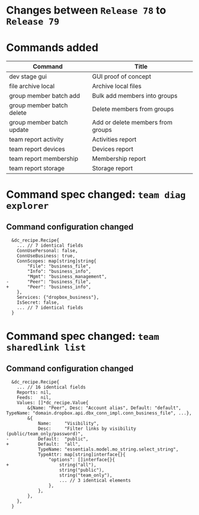 # Changes between `Release 78` to `Release 79`

# Commands added


| Command                   | Title                             |
|---------------------------|-----------------------------------|
| dev stage gui             | GUI proof of concept              |
| file archive local        | Archive local files               |
| group member batch add    | Bulk add members into groups      |
| group member batch delete | Delete members from groups        |
| group member batch update | Add or delete members from groups |
| team report activity      | Activities report                 |
| team report devices       | Devices report                    |
| team report membership    | Membership report                 |
| team report storage       | Storage report                    |

# Command spec changed: `team diag explorer`

## Command configuration changed

```
  &dc_recipe.Recipe{
  	... // 7 identical fields
  	ConnUsePersonal: false,
  	ConnUseBusiness: true,
  	ConnScopes: map[string]string{
  		"File": "business_file",
  		"Info": "business_info",
  		"Mgmt": "business_management",
- 		"Peer": "business_file",
+ 		"Peer": "business_info",
  	},
  	Services: {"dropbox_business"},
  	IsSecret: false,
  	... // 7 identical fields
  }
```

# Command spec changed: `team sharedlink list`

## Command configuration changed

```
  &dc_recipe.Recipe{
  	... // 16 identical fields
  	Reports: nil,
  	Feeds:   nil,
  	Values: []*dc_recipe.Value{
  		&{Name: "Peer", Desc: "Account alias", Default: "default", TypeName: "domain.dropbox.api.dbx_conn_impl.conn_business_file", ...},
  		&{
  			Name:     "Visibility",
  			Desc:     "Filter links by visibility (public/team_only/password)",
- 			Default:  "public",
+ 			Default:  "all",
  			TypeName: "essentials.model.mo_string.select_string",
  			TypeAttr: map[string]interface{}{
  				"options": []interface{}{
+ 					string("all"),
  					string("public"),
  					string("team_only"),
  					... // 3 identical elements
  				},
  			},
  		},
  	},
  }
```
